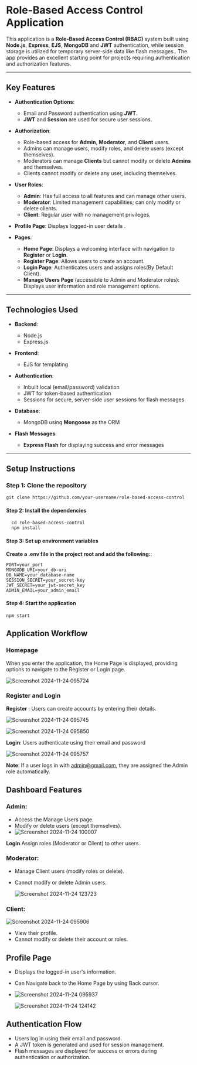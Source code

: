 # Role-Based Access Control Application  

This application is a **Role-Based Access Control (RBAC)** system built using **Node.js**, **Express**, **EJS**, **MongoDB** and **JWT** authentication, while session storage is utilized for temporary server-side data like flash messages.. The app provides an excellent starting point for projects requiring authentication and authorization features.  

---

## Key Features  
- **Authentication Options**:  
  - Email and Password authentication using **JWT**.  
  - **JWT** and **Session** are used for secure user sessions.  

- **Authorization**:  
  - Role-based access for **Admin**, **Moderator**, and **Client** users.  
  - Admins can manage users, modify roles, and delete users (except themselves).  
  - Moderators can manage **Clients** but cannot modify or delete **Admins** and themselves.  
  - Clients cannot modify or delete any user, including themselves.

- **User Roles**:  
  - **Admin**: Has full access to all features and can manage other users.  
  - **Moderator**: Limited management capabilities; can only modify or delete clients.  
  - **Client**: Regular user with no management privileges.  

- **Profile Page**: Displays logged-in user details .  

- **Pages**:  
  - **Home Page**: Displays a welcoming interface with navigation to **Register** or **Login**.  
  - **Register Page**: Allows users to create an account.  
  - **Login Page**: Authenticates users and assigns roles(By Default Client).  
  - **Manage Users Page** (accessible to Admin and Moderator roles): Displays user information and role management options.  
---

## Technologies Used  
- **Backend**:  
  - Node.js  
  - Express.js  

- **Frontend**:  
  - EJS for templating  

- **Authentication**:  
  - Inbuilt local (email/password) validation  
  - JWT for token-based authentication  
  - Sessions for secure, server-side user sessions for flash messages

- **Database**:  
  - MongoDB using **Mongoose** as the ORM  

- **Flash Messages**:  
  - **Express Flash** for displaying success and error messages  

---

## Setup Instructions  

### Step 1: Clone the repository  
    git clone https://github.com/your-username/role-based-access-control     
#### Step 2: Install the dependencies
      cd role-based-access-control
      npm install 
#### Step 3: Set up environment variables
 **Create a .env file in the project root and add the following:**:  

    PORT=your_port
    MONGODB_URI=your_db-uri
    DB_NAME=your_database-name
    SESSION_SECRET=your_secret-key 
    JWT_SECRET=your_jwt-secret_key 
    ADMIN_EMAIL=your_admin_email
#### Step 4:  Start the application
    npm start
## Application Workflow
### Homepage
When you enter the application, the Home Page is displayed, providing options to navigate to the Register or Login page.

![Screenshot 2024-11-24 095724](https://github.com/user-attachments/assets/17033fc5-b3eb-4dfa-bcc1-b908cafb7b77)

### Register and Login
 **Register** : Users can create accounts by entering their details.
 
![Screenshot 2024-11-24 095745](https://github.com/user-attachments/assets/ec4a6489-09ac-4273-81f6-15977b0a86cb)


 ![Screenshot 2024-11-24 095850](https://github.com/user-attachments/assets/ced06fd8-bbdf-4f33-b0b0-b5774831c6dc)


 
  **Login**: Users authenticate using their email and password
  
  ![Screenshot 2024-11-24 095757](https://github.com/user-attachments/assets/98085f43-bf42-4bf3-a3de-007b16ea3d57)

  
  **Note**: If a user logs in with admin@gmail.com, they are assigned the Admin role automatically.
## Dashboard Features
### Admin:
- Access the Manage Users page.
- Modify or delete users (except themselves).
- 
  ![Screenshot 2024-11-24 100007](https://github.com/user-attachments/assets/ed743f15-7430-4799-9f76-970adb614553)

  
**Login**.Assign roles (Moderator or Client) to other users.
### Moderator:
- Manage Client users (modify roles or delete).
- Cannot modify or delete Admin users.
  
  ![Screenshot 2024-11-24 123723](https://github.com/user-attachments/assets/f2b960f6-d7ed-44ff-9113-31704fae8a1f)

### Client:

![Screenshot 2024-11-24 095906](https://github.com/user-attachments/assets/58410f7e-1bff-47dc-aa8b-4667e0b65115)

- View their profile.
- Cannot modify or delete their account or roles.


## Profile Page
- Displays the logged-in user's information. 
- Can Navigate back to the Home Page by using Back cursor.
- 
  ![Screenshot 2024-11-24 095937](https://github.com/user-attachments/assets/de14a614-8e4f-4e91-b456-d92faf117ef1)

  ![Screenshot 2024-11-24 124142](https://github.com/user-attachments/assets/0ea584ca-47af-4480-929d-ead84a932473)


## Authentication Flow
- Users log in using their email and password.
- A JWT token is generated and used for session management.
- Flash messages are displayed for success or errors during authentication or authorization.





 
